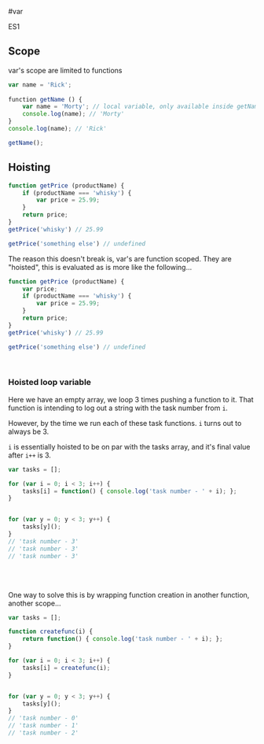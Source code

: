#var

<div class="spec es1">ES1</div>


## Scope

var's scope are limited to functions

```javascript
var name = 'Rick';
​
​function getName () {
    var name = 'Morty'; // local variable, only available inside getName();
    console.log(name); // 'Morty'
}
console.log(name); // 'Rick'

getName();
```

## Hoisting

```javascript
function getPrice (productName) {
    if (productName === 'whisky') {
        var price = 25.99;
    }
    return price;
}
getPrice('whisky') // 25.99

getPrice('something else') // undefined
```

The reason this doesn't break is, var's are function scoped. They are "hoisted", this is evaluated as is more like the following...

```javascript
function getPrice (productName) {
    var price;
    if (productName === 'whisky') {
        var price = 25.99;
    }
    return price;
}
getPrice('whisky') // 25.99

getPrice('something else') // undefined
```

<br/>

### Hoisted loop variable

Here we have an empty array, we loop 3 times pushing a function to it. That function is intending to log out a string with the task number from `i`.

However, by the time we run each of these task functions. `i` turns out to always be 3.

`i` is essentially hoisted to be on par with the tasks array, and it's final value after `i++` is 3.

```javascript
var tasks = [];

for (var i = 0; i < 3; i++) {
    tasks[i] = function() { console.log('task number - ' + i); };
}


for (var y = 0; y < 3; y++) {
    tasks[y]();
}
// 'task number - 3'
// 'task number - 3'
// 'task number - 3'
```

<br/>
<br/>

One way to solve this is by wrapping function creation in another function, another scope...

```javascript
var tasks = [];

function createfunc(i) {
    return function() { console.log('task number - ' + i); };
}

for (var i = 0; i < 3; i++) {
    tasks[i] = createfunc(i);
}


for (var y = 0; y < 3; y++) {
    tasks[y]();
}
// 'task number - 0'
// 'task number - 1'
// 'task number - 2'
```

